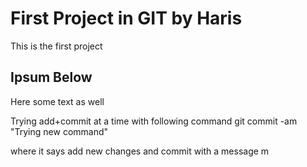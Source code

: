 # First Project in GIT by Haris

This is the first project

## Ipsum Below

Here some text as well

Trying add+commit at a time with following command
git commit -am "Trying new command"

where it says add new changes and commit with a message m
